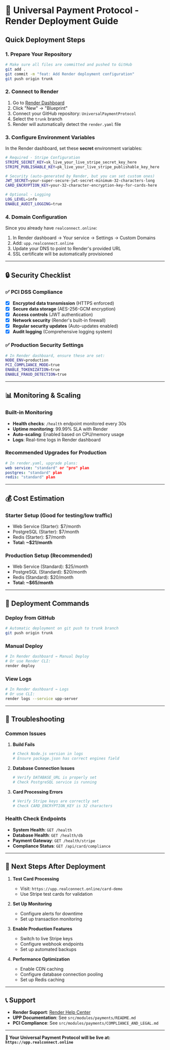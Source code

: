 # 🚀 Universal Payment Protocol - Render Deployment Guide

## Quick Deployment Steps

### 1. **Prepare Your Repository**
```bash
# Make sure all files are committed and pushed to GitHub
git add .
git commit -m "feat: Add Render deployment configuration"
git push origin trunk
```

### 2. **Connect to Render**
1. Go to [Render Dashboard](https://dashboard.render.com)
2. Click "New" → "Blueprint"
3. Connect your GitHub repository: `UniversalPaymentProtocol`
4. Select the `trunk` branch
5. Render will automatically detect the `render.yaml` file

### 3. **Configure Environment Variables**
In the Render dashboard, set these **secret** environment variables:

```bash
# Required - Stripe Configuration
STRIPE_SECRET_KEY=sk_live_your_live_stripe_secret_key_here
STRIPE_PUBLISHABLE_KEY=pk_live_your_live_stripe_publishable_key_here

# Security (auto-generated by Render, but you can set custom ones)
JWT_SECRET=your-super-secure-jwt-secret-minimum-32-characters-long
CARD_ENCRYPTION_KEY=your-32-character-encryption-key-for-cards-here

# Optional - Logging
LOG_LEVEL=info
ENABLE_AUDIT_LOGGING=true
```

### 4. **Domain Configuration**
Since you already have `realconnect.online`:
1. In Render dashboard → Your service → Settings → Custom Domains
2. Add: `upp.realconnect.online`
3. Update your DNS to point to Render's provided URL
4. SSL certificate will be automatically provisioned

---

## 🔒 **Security Checklist**

### ✅ **PCI DSS Compliance**
- [x] **Encrypted data transmission** (HTTPS enforced)
- [x] **Secure data storage** (AES-256-GCM encryption)
- [x] **Access controls** (JWT authentication)
- [x] **Network security** (Render's built-in firewall)
- [x] **Regular security updates** (Auto-updates enabled)
- [x] **Audit logging** (Comprehensive logging system)

### ✅ **Production Security Settings**
```bash
# In Render dashboard, ensure these are set:
NODE_ENV=production
PCI_COMPLIANCE_MODE=true
ENABLE_TOKENIZATION=true
ENABLE_FRAUD_DETECTION=true
```

---

## 📊 **Monitoring & Scaling**

### **Built-in Monitoring**
- **Health checks**: `/health` endpoint monitored every 30s
- **Uptime monitoring**: 99.99% SLA with Render
- **Auto-scaling**: Enabled based on CPU/memory usage
- **Logs**: Real-time logs in Render dashboard

### **Recommended Upgrades for Production**
```yaml
# In render.yaml, upgrade plans:
web service: "standard" or "pro" plan
postgres: "standard" plan  
redis: "standard" plan
```

---

## 💰 **Cost Estimation**

### **Starter Setup** (Good for testing/low traffic)
- Web Service (Starter): $7/month
- PostgreSQL (Starter): $7/month  
- Redis (Starter): $7/month
- **Total: ~$21/month**

### **Production Setup** (Recommended)
- Web Service (Standard): $25/month
- PostgreSQL (Standard): $20/month
- Redis (Standard): $20/month
- **Total: ~$65/month**

---

## 🚦 **Deployment Commands**

### **Deploy from GitHub**
```bash
# Automatic deployment on git push to trunk branch
git push origin trunk
```

### **Manual Deploy**
```bash
# In Render dashboard → Manual Deploy
# Or use Render CLI:
render deploy
```

### **View Logs**
```bash
# In Render dashboard → Logs
# Or use CLI:
render logs --service upp-server
```

---

## 🔧 **Troubleshooting**

### **Common Issues**

1. **Build Fails**
   ```bash
   # Check Node.js version in logs
   # Ensure package.json has correct engines field
   ```

2. **Database Connection Issues**
   ```bash
   # Verify DATABASE_URL is properly set
   # Check PostgreSQL service is running
   ```

3. **Card Processing Errors**
   ```bash
   # Verify Stripe keys are correctly set
   # Check CARD_ENCRYPTION_KEY is 32 characters
   ```

### **Health Check Endpoints**
- **System Health**: `GET /health`
- **Database Health**: `GET /health/db`
- **Payment Gateway**: `GET /health/stripe`
- **Compliance Status**: `GET /api/card/compliance`

---

## 🎯 **Next Steps After Deployment**

1. **Test Card Processing**
   - Visit: `https://upp.realconnect.online/card-demo`
   - Use Stripe test cards for validation

2. **Set Up Monitoring**
   - Configure alerts for downtime
   - Set up transaction monitoring

3. **Enable Production Features**
   - Switch to live Stripe keys
   - Configure webhook endpoints
   - Set up automated backups

4. **Performance Optimization**
   - Enable CDN caching
   - Configure database connection pooling
   - Set up Redis caching

---

## 📞 **Support**

- **Render Support**: [Render Help Center](https://render.com/docs)
- **UPP Documentation**: See `src/modules/payments/README.md`
- **PCI Compliance**: See `src/modules/payments/COMPLIANCE_AND_LEGAL.md`

---

**🎉 Your Universal Payment Protocol will be live at: `https://upp.realconnect.online`**
